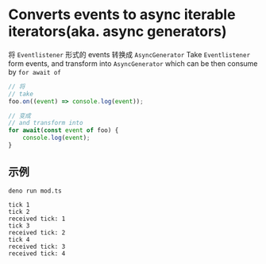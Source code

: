 # Converts events to async iterable iterators(aka. async generators)

将 `Eventlistener` 形式的 events 转换成 `AsyncGenerator`
Take `Eventlistener` form events, and transform into `AsyncGenerator` which can be then consume by `for await of`

```ts
// 将
// take
foo.on((event) => console.log(event));

// 变成
// and transform into
for await(const event of foo) {
    console.log(event);
}
```

## 示例

```console
deno run mod.ts

tick 1
tick 2
received tick: 1
tick 3
received tick: 2
tick 4
received tick: 3
received tick: 4
```
